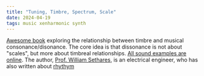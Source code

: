 ```yaml
---
title: "Tuning, Timbre, Spectrum, Scale"
date: 2024-04-19
tags: music xenharmonic synth
---
```


[Awesome book](https://sethares.engr.wisc.edu/ttss.html) exploring the relationship between timbre and musical consonance/disonance.  The core idea is that dissonance is not about "scales", but more about timbreal relationships. 
[All sound examples are online](https://sethares.engr.wisc.edu/html/soundexamples.html).  The author, [Prof. William Sethares](https://sethares.engr.wisc.edu), is an electrical engineer, who has also written about [rhythym](https://sethares.engr.wisc.edu/RT.html)